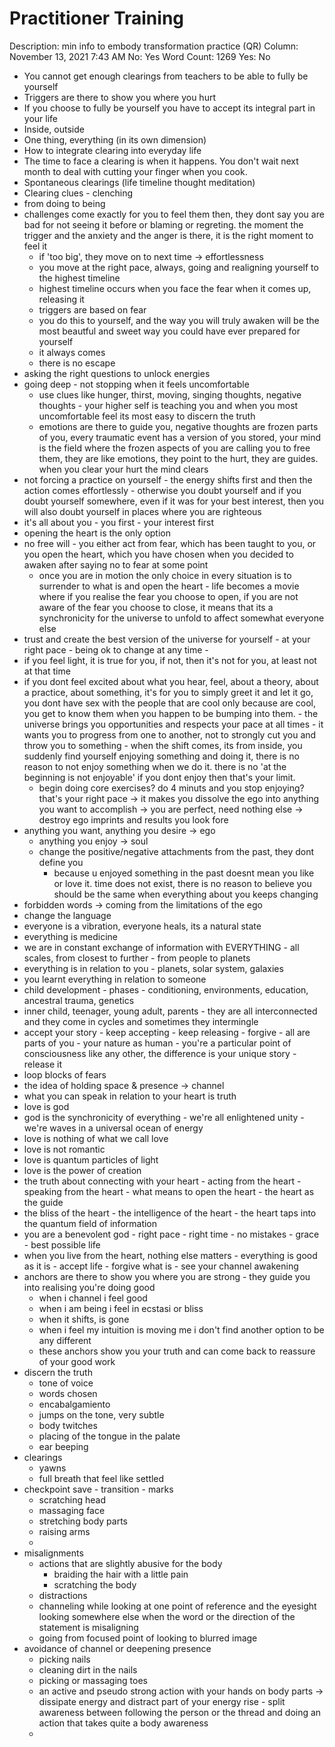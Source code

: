# Practitioner Training

Description: min info to embody transformation practice (QR)
Column: November 13, 2021 7:43 AM
No: Yes
Word Count: 1269
Yes: No

- You cannot get enough clearings from teachers to be able to fully be yourself
- Triggers are there to show you where you hurt
- If you choose to fully be yourself you have to accept its integral part in your life
- Inside, outside
- One thing, everything (in its own dimension)
- How to integrate clearing into everyday life
- The time to face a clearing is when it happens. You don't wait next month to deal with cutting your finger when you cook.
- Spontaneous clearings (life timeline thought meditation)
- Clearing clues - clenching
- from doing to being
- challenges come exactly for you to feel them then, they dont say you are bad for not seeing it before or blaming or regreting. the moment the trigger and the anxiety and the anger is there, it is the right moment to feel it
    - if 'too big', they move on to next time → effortlessness
    - you move at the right pace, always, going and realigning yourself to the highest timeline
    - highest timeline occurs when you face the fear when it comes up, releasing it
    - triggers are based on fear
    - you do this to yourself, and the way you will truly awaken will be the most beautful and sweet way you could have ever prepared for yourself
    - it always comes
    - there is no escape
- asking the right questions to unlock energies
- going deep - not stopping when it feels uncomfortable
    - use clues like hunger, thirst, moving, singing thoughts, negative thoughts - your higher self is teaching you and when you most uncomfortable feel its most easy to discern the truth
    - emotions are there to guide you, negative thoughts are frozen parts of you, every traumatic event has a version of you stored, your mind is the field where the frozen aspects of you are calling you to free them, they are like emotions, they point to the hurt, they are guides. when you clear your hurt the mind clears
- not forcing a practice on yourself - the energy shifts first and then the action comes effortlessly - otherwise you doubt yourself and if you doubt yourself somewhere, even if it was for your best interest, then you will also doubt yourself in places where you are righteous
- it's all about you - you first - your interest first
- opening the heart is the only option
- no free will - you either act from fear, which has been taught to you, or you open the heart, which you have chosen when you decided to awaken after saying no to fear at some point
    - once you are in motion the only choice in every situation is to surrender to what is and open the heart - life becomes a movie where if you realise the fear you choose to open, if you are not aware of the fear you choose to close, it means that its a synchronicity for the universe to unfold to affect somewhat everyone else
- trust and create the best version of the universe for yourself - at your right pace - being ok to change at any time -
- if you feel light, it is true for you, if not, then it's not for you, at least not at that time
- if you dont feel excited about what you hear, feel, about a theory, about a practice, about something, it's for you to simply greet it and let it go, you dont have sex with the people that are cool only because are cool, you get to know them when you happen to be bumping into them. - the universe brings you opportunities and respects your pace at all times - it wants you to progress from one to another, not to strongly cut you and throw you to something - when the shift comes, its from inside, you suddenly find yourself enjoying something and doing it, there is no reason to not enjoy something when we do it. there is no 'at the beginning is not enjoyable' if you dont enjoy then that's your limit.
    - begin doing core exercises? do 4 minuts and you stop enjoying? that's your right pace → it makes you dissolve the ego into anything you want to accomplish → you are perfect, need nothing else → destroy ego imprints and results you look fore
- anything you want, anything you desire → ego
    - anything you enjoy → soul
    - change the positive/negative attachments from the past, they dont define you
        - because u enjoyed something in the past doesnt mean you like or love it. time does not exist, there is no reason to believe you should be the same when everything about you keeps changing
- forbidden words → coming from the limitations of the ego
- change the language
- everyone is a vibration, everyone heals, its a natural state
- everything is medicine
- we are in constant exchange of information with EVERYTHING - all scales, from closest to further - from people to planets
- everything is in relation to you - planets, solar system, galaxies
- you learnt everything in relation to someone
- child development - phases - conditioning, environments, education, ancestral trauma, genetics
- inner child, teenager, young adult, parents - they are all interconnected and they come in cycles and sometimes they intermingle
- accept your story - keep accepting - keep releasing - forgive - all are parts of you - your nature as human - you're a particular point of consciousness like any other, the difference is your unique story - release it
- loop blocks of fears
- the idea of holding space & presence → channel
- what you can speak in relation to your heart is truth
- love is god
- god is the synchronicity of everything - we're all enlightened unity - we're waves in a universal ocean of energy
- love is nothing of what we call love
- love is not romantic
- love is quantum particles of light
- love is the power of creation
- the truth about connecting with your heart - acting from the heart - speaking from the heart - what means to open the heart - the heart as the guide
- the bliss of the heart - the intelligence of the heart - the heart taps into the quantum field of information
- you are a benevolent god - right pace - right time - no mistakes - grace - best possible life
- when you live from the heart, nothing else matters - everything is good as it is - accept life - forgive what is - see your channel awakening
- anchors are there to show you where you are strong - they guide you into realising you're doing good
    - when i channel i feel good
    - when i am being i feel in ecstasi or bliss
    - when it shifts, is gone
    - when i feel my intuition is moving me i don't find another option to be any different
    - these anchors show you your truth and can come back to reassure of your good work
- discern the truth
    - tone of voice
    - words chosen
    - encabalgamiento
    - jumps on the tone, very subtle
    - body twitches
    - placing of the tongue in the palate
    - ear beeping
- clearings
    - yawns
    - full breath that feel like settled
- checkpoint save - transition - marks
    - scratching head
    - massaging face
    - stretching body parts
    - raising arms
    - 
- misalignments
    - actions that are slightly abusive for the body
        - braiding the hair with a little pain
        - scratching the body
    - distractions
    - channeling while looking at one point of reference and the eyesight looking somewhere else when the word or the direction of the statement is misaligning
    - going from focused point of looking to blurred image
- avoidance of channel or deepening presence
    - picking nails
    - cleaning dirt in the nails
    - picking or massaging toes
    - an active and pseudo strong action with your hands on body parts → dissipate energy and distract part of your energy rise - split awareness between following the person or the thread and doing an action that takes quite a body awareness
    -